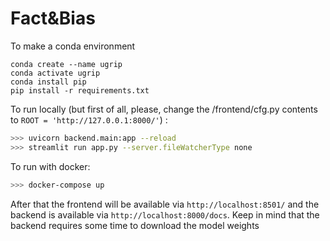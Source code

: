 # Fact&Bias

To make a conda environment

```
conda create --name ugrip
conda activate ugrip
conda install pip
pip install -r requirements.txt
```

To run locally (but first of all, please, change the /frontend/cfg.py contents to `ROOT = 'http://127.0.0.1:8000/'`) :
```bash
>>> uvicorn backend.main:app --reload
>>> streamlit run app.py --server.fileWatcherType none
```

To run with docker:
```bash
>>> docker-compose up
```
After that the frontend will be available via `http://localhost:8501/` and the backend is available via `http://localhost:8000/docs`.
Keep in mind that the backend requires some time to download the model weights
